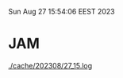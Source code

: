 Sun Aug 27 15:54:06 EEST 2023
# JAM
<a href='./cache/202308/27_15.log'>./cache/202308/27_15.log</a>
